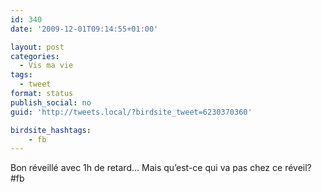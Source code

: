 ```yaml
---
id: 340
date: '2009-12-01T09:14:55+01:00'

layout: post
categories:
  - Vis ma vie
tags:
  - tweet
format: status
publish_social: no
guid: 'http://tweets.local/?birdsite_tweet=6230370360'

birdsite_hashtags:
    - fb
---
```


Bon réveillé avec 1h de retard… Mais qu’est-ce qui va pas chez ce réveil? #fb